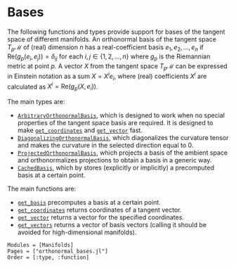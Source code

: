 # Bases

The following functions and types provide support for bases of the tangent space of different manifolds.
An orthonormal basis of the tangent space $T_p \mathcal M$ of (real) dimension $n$ has a real-coefficient basis $e_1, e_2, …, e_n$ if $\mathrm{Re}(g_p(e_i, e_j)) = δ_{ij}$ for each $i,j ∈ \{1, 2, …, n\}$ where $g_p$ is the Riemannian metric at point $p$.
A vector $X$ from the tangent space $T_p \mathcal M$ can be expressed in Einstein notation as a sum $X = X^i e_i$, where (real) coefficients $X^i$ are calculated as $X^i = \mathrm{Re}(g_p(X, e_i))$.

The main types are:
* [`ArbitraryOrthonormalBasis`](@ref), which is designed to work when no special properties of the tangent space basis are required.
   It is designed to make [`get_coordinates`](@ref) and [`get_vector`](@ref) fast.
* [`DiagonalizingOrthonormalBasis`](@ref), which diagonalizes the curvature tensor and makes the curvature in the selected direction equal to 0.
* [`ProjectedOrthonormalBasis`](@ref), which projects a basis of the ambient space and orthonormalizes projections to obtain a basis in a generic way.
* [`CachedBasis`](@ref), which by stores (explicitly or implicitly) a precomputed basis at a certain point.

The main functions are:
* [`get_basis`](@ref) precomputes a basis at a certain point.
* [`get_coordinates`](@ref) returns coordinates of a tangent vector.
* [`get_vector`](@ref) returns a vector for the specified coordinates.
* [`get_vectors`](@ref) returns a vector of basis vectors (calling it should be avoided for high-dimensional manifolds).

```@autodocs
Modules = [Manifolds]
Pages = ["orthonormal_bases.jl"]
Order = [:type, :function]
```

